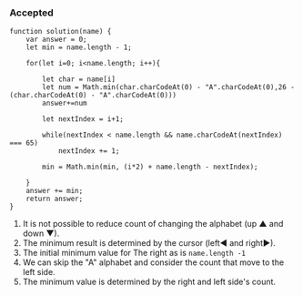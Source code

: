 ### Accepted
```
function solution(name) {
    var answer = 0;
    let min = name.length - 1;
    
    for(let i=0; i<name.length; i++){

        let char = name[i]
        let num = Math.min(char.charCodeAt(0) - "A".charCodeAt(0),26 - (char.charCodeAt(0) - "A".charCodeAt(0)))
        answer+=num
        
        let nextIndex = i+1;
        
        while(nextIndex < name.length && name.charCodeAt(nextIndex) === 65)
            nextIndex += 1;
        
        min = Math.min(min, (i*2) + name.length - nextIndex);
        
    }
    answer += min;
    return answer;
}
```

1. It is not possible to reduce count of changing the alphabet (up ▲ and down ▼).
2. The minimum result is determined by the cursor (left◀ and right▶).
3. The initial minimum value for The right as is   `name.length -1 `
4. We can skip the "A" alphabet and consider the count that move to the left side. 
5. The minimum value is determined by  the right and left side's count.
